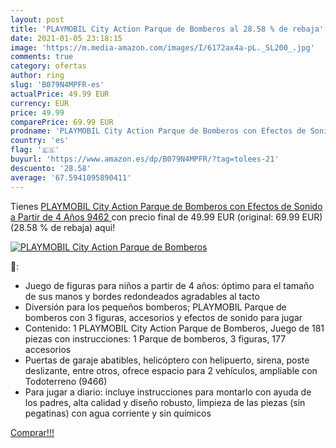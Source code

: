 ```yaml
---
layout: post
title: 'PLAYMOBIL City Action Parque de Bomberos al 28.58 % de rebaja'
date: 2021-01-05 23:18:15
image: 'https://m.media-amazon.com/images/I/6172ax4a-pL._SL200_.jpg'
comments: true
category: ofertas
author: ring
slug: 'B079N4MPFR-es'
actualPrice: 49.99 EUR
currency: EUR
price: 49.99
comparePrice: 69.99 EUR
prodname: 'PLAYMOBIL City Action Parque de Bomberos con Efectos de Sonido  a Partir de 4 Años  9462 '
country: 'es'
flag: '🇪🇸'
buyurl: 'https://www.amazon.es/dp/B079N4MPFR/?tag=tolees-21'
descuento: '28.58'
average: '67.5941095890411'
---
```


Tienes [PLAYMOBIL City Action Parque de Bomberos con Efectos de Sonido  a Partir de 4 Años  9462 ](https://www.amazon.es/dp/B079N4MPFR/?tag=tolees-21) con precio final de  49.99 EUR (original: 69.99 EUR) (28.58 %  de rebaja) aqui!

[![PLAYMOBIL City Action Parque de Bomberos](https://m.media-amazon.com/images/I/6172ax4a-pL._SL200_.jpg)](https://www.amazon.es/dp/B079N4MPFR/?tag=tolees-21)

🔎:

- Juego de figuras para niños a partir de 4 años: óptimo para el tamaño de sus manos y bordes redondeados agradables al tacto
- Diversión para los pequeños bomberos; PLAYMOBIL Parque de bomberos con 3 figuras, accesorios y efectos de sonido para jugar
- Contenido: 1 PLAYMOBIL City Action Parque de Bomberos, Juego de 181 piezas con instrucciones: 1 Parque de bomberos, 3 figuras, 177 accesorios
- Puertas de garaje abatibles, helicóptero con helipuerto, sirena, poste deslizante, entre otros, ofrece espacio para 2 vehículos, ampliable con Todoterreno (9466)
- Para jugar a diario: incluye instrucciones para montarlo con ayuda de los padres, alta calidad y diseño robusto, limpieza de las piezas (sin pegatinas) con agua corriente y sin químicos

[Comprar!!!](https://www.amazon.es/dp/B079N4MPFR/?tag=tolees-21)
